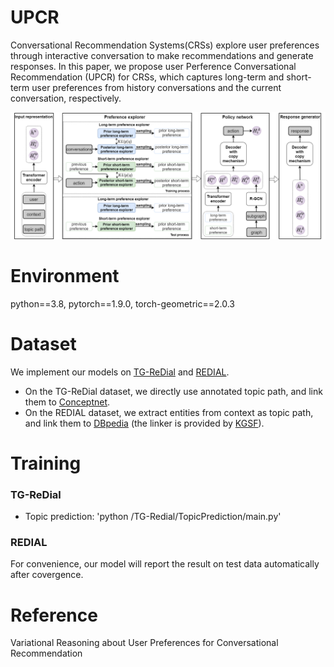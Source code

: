 # UPCR
Conversational Recommendation Systems(CRSs) explore user preferences through interactive conversation to make recommendations and generate responses.
In this paper, we propose user Perference Conversational Recommendation (UPCR) for CRSs, which captures long-term and short-term user preferences from history conversations and the current conversation, respectively.  

![Image text](model.png)

# Environment
python==3.8, pytorch==1.9.0, torch-geometric==2.0.3

# Dataset
We implement our models on [TG-ReDial](https://github.com/RUCAIBox/TG-ReDial) and [REDIAL](https://redialdata.github.io/website/). 
* On the TG-ReDial dataset, we directly use annotated topic path, and link them to [Conceptnet](https://github.com/commonsense/conceptnet5/wiki/Relations).
* On the REDIAL dataset, we extract entities from context as topic path, and link them to [DBpedia](https://www.dbpedia.org/) (the linker is provided by [KGSF](https://github.com/RUCAIBox/KGSF)).

# Training
### TG-ReDial
* Topic prediction: 'python /TG-Redial/TopicPrediction/main.py'
### REDIAL
For convenience, our model will report the result on test data automatically after covergence.

# Reference
Variational Reasoning about User Preferences for Conversational Recommendation
